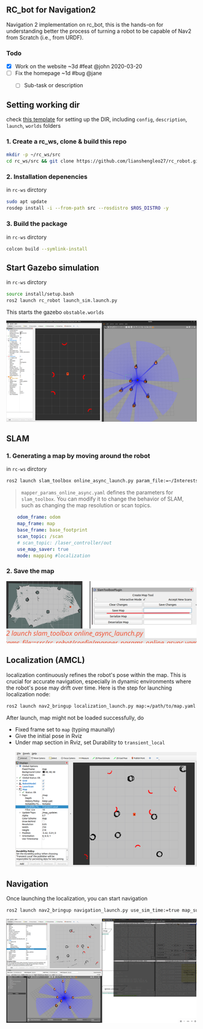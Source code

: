 ## RC_bot for Navigation2

Navigation 2 implementation on rc_bot, this is the hands-on for understanding better the process of turning a robot to be capable of Nav2 from Scratch (i.e., from URDF).

### Todo

- [x] Work on the website ~3d #feat @john 2020-03-20  
- [ ] Fix the homepage ~1d #bug @jane  
  - [ ] Sub-task or description  


## Setting working dir
check [this template](https://github.com/joshnewans/my_bot) for setting up the DIR, including
`config`, `description`, `launch`, `worlds` folders

### 1. Create a rc_ws, clone & build this repo
```bash
mkdir -p ~/rc_ws/src
cd rc_ws/src && git clone https://github.com/lianshengleo27/rc_robot.git
```
### 2. Installation depenencies
in `rc-ws` dirctory
```bash
sudo apt update
rosdep install -i --from-path src --rosdistro $ROS_DISTRO -y
```
### 3. Build the package
in `rc-ws` dirctory
```bash
colcon build --symlink-install
```

## Start Gazebo simulation
in `rc-ws` dirctory
```bash
source install/setup.bash
ros2 launch rc_robot launch_sim.launch.py
```
This starts the gazebo `obstable.worlds`

![obstacle_world](doc/images/obstable_world.png)

## SLAM 
### 1. Generating a map by moving around the robot
in `rc-ws` dirctory
```bash
ros2 launch slam_toolbox online_async_launch.py param_file:=~/Interests/rc_ws/src/rc_robot/config/mapper_params_online_async.yaml
```
> `mapper_params_online_async.yaml` defines the parameters for `slam_toolbox`. You can modify it to change the behavior of SLAM, such as changing the map resolution or scan topics.
```yaml
    odom_frame: odom
    map_frame: map
    base_frame: base_footprint
    scan_topic: /scan
    # scan_topic: /laser_controller/out
    use_map_saver: true
    mode: mapping #localization
```
### 2. Save the map
![SLAM save map](./doc/images/image.png)


## Localization (AMCL)
localization continuously refines the robot's pose within the map. This is crucial for accurate navigation, especially in dynamic environments where the robot's pose may drift over time. Here is the step for launching localization node:

```bash
ros2 launch nav2_bringup localization_launch.py map:=/path/to/map.yaml use_sim_time:=true
```

<p> After launch, map might not be loaded successfully, do </p>

- Fixed frame set to `map` (typing maunally)
- Give the initial pose in Rviz
- Under map section in Rviz, set Durability to `transient_local`
<br><br>
![load map after launching AMCL](./doc/images/localization.png)


## Navigation
Once launching the localization, you can start navigation
```bash
ros2 launch nav2_bringup navigation_launch.py use_sim_time:=true map_subscribe_transient_local:=true
```
![nav2 start](./doc/images/rc_bot_nav2_done.png)

